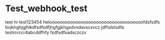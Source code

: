 # Test_webhook_test
test
hi
test123454
heloooooooooooooooooooooooooooooooooooofdsfsdfs
bvjkhghjgjhlkdfsdfsdfjhgfgjkhgsdvsdavscxvcz
jdfhdslsdfa
testrcrccr4abcddfhfy
fsdfsdfsadxczczx
